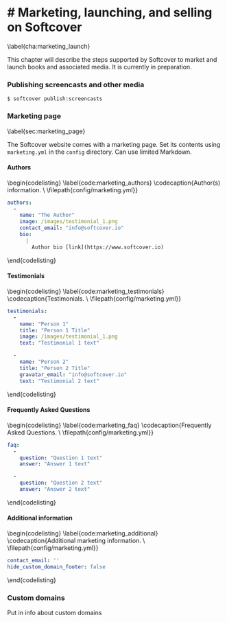 # # Marketing, launching, and selling on Softcover
\label{cha:marketing_launch}

This chapter will describe the steps supported by Softcover to market and launch books and associated media. It is currently in preparation.

### Publishing screencasts and other media

```console
$ softcover publish:screencasts
```

### Marketing page
\label{sec:marketing_page}

The Softcover website comes with a marketing page. Set its contents using `marketing.yml` in the `config` directory. Can use limited Markdown.

#### Authors

\begin{codelisting}
\label{code:marketing_authors}
\codecaption{Author(s) information. \\ \filepath{config/marketing.yml}}
```yaml
authors:
  -
    name: "The Author"
    image: /images/testimonial_1.png
    contact_email: "info@softcover.io"
    bio:
      |
        Author bio [link](https://www.softcover.io)

```
\end{codelisting}

#### Testimonials

\begin{codelisting}
\label{code:marketing_testimonials}
\codecaption{Testimonials. \\ \filepath{config/marketing.yml}}
```yaml
testimonials:
  -
    name: "Person 1"
    title: "Person 1 Title"
    image: /images/testimonial_1.png
    text: "Testimonial 1 text"

  -
    name: "Person 2"
    title: "Person 2 Title"
    gravatar_email: "info@softcover.io"
    text: "Testimonial 2 text"

```
\end{codelisting}

#### Frequently Asked Questions

\begin{codelisting}
\label{code:marketing_faq}
\codecaption{Frequently Asked Questions. \\ \filepath{config/marketing.yml}}
```yaml
faq:
  -
    question: "Question 1 text"
    answer: "Answer 1 text"

  -
    question: "Question 2 text"
    answer: "Answer 2 text"
```
\end{codelisting}

#### Additional information

\begin{codelisting}
\label{code:marketing_additional}
\codecaption{Additional marketing information. \\ \filepath{config/marketing.yml}}
```yaml
contact_email: ''
hide_custom_domain_footer: false
```
\end{codelisting}

### Custom domains

Put in info about custom domains
